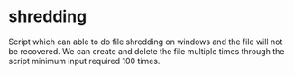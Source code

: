 # shredding
Script which can able to do file shredding on windows and the file will not be recovered. We can create and delete the file multiple times through the script minimum input required 100 times.
